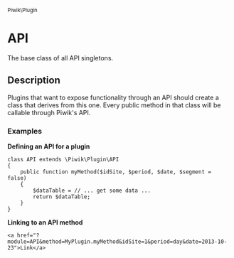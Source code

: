 <small>Piwik\Plugin</small>

API
===

The base class of all API singletons.

Description
-----------

Plugins that want to expose functionality through an API should create a class
that derives from this one. Every public method in that class will be callable
through Piwik's API.

### Examples

**Defining an API for a plugin**

    class API extends \Piwik\Plugin\API
    {
        public function myMethod($idSite, $period, $date, $segment = false)
        {
            $dataTable = // ... get some data ...
            return $dataTable;
        }
    }

**Linking to an API method**

    <a href="?module=API&method=MyPlugin.myMethod&idSite=1&period=day&date=2013-10-23">Link</a>
